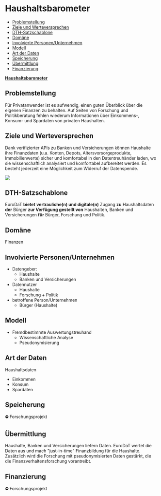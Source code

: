 
# Haushaltsbarometer

-   [Problemstellung](#problemstellung)
-   [Ziele und Werteversprechen](#ziele)
-   [DTH-Satzschablone](#schablone)
-   [Domäne](#domaene)
-   [Involvierte Personen/Unternehmen](#involv)
-   [Modell](#modell)
-   [Art der Daten](#daten)
-   [Speicherung](#speicherung)
-   [Übermittlung](#uebermittlung)
-   [Finanzierung](#finanzierung)

**[Haushaltsbarometer](https://www.eurodat.org/haushaltsbarometer)**

<a name="problemstellung"></a>
## Problemstellung

Für Privatanwender ist es aufwendig, einen guten Überblick über die eigenen Finanzen zu behalten. Auf Seiten von Forschung und Politikberatung fehlen wiederum Informationen über Einkommens-, Konsum- und Spardaten von privaten Haushalten.

<a name="ziele"></a>
## Ziele und Werteversprechen

Dank verifizierter APIs zu Banken und Versicherungen können Haushalte ihre Finanzdaten (u.a. Konten, Depots, Altersvorsorgeprodukte, Immobilienwerte) sicher und komfortabel in den Datentreuhänder laden, wo sie wissenschaftlich analysiert und komfortabel aufbereitet werden. Es besteht jederzeit eine Möglichkeit zum Widerruf der Datenspende.

![](https://www.eurodat.org/fileadmin/user_upload/EUD_Haushaltsbarometer.svg)

<a name="schablone"></a>
## DTH-Satzschablone

EuroDaT  **bietet** **vertrauliche(n) und digitale(n)** Zugang  **zu**  Haushaltsdaten  **der** Bürger  **zur Verfügung gestellt von**  Haushalten, Banken und Versicherungen  **für** Bürger, Forschung und Politik.

<a name="domaene"></a>
## Domäne

Finanzen

<a name="involv"></a>
## Involvierte Personen/Unternehmen

-   Datengeber:
    -   Haushalte
    -   Banken und Versicherungen
-   Datennutzer
    -   Haushalte
    -   Forschung + Politik
-   betroffene Person/Unternehmen
    -   Bürger (Haushalte)

<a name="modell"></a>
## Modell

-   Fremdbestimmte Auswertungstreuhand
    -   Wissenschaftliche Analyse
    -   Pseudonymisierung

<a name="daten"></a>
## Art der Daten

Haushaltsdaten

-   Einkommen
-   Konsum
-   Spardaten

<a name="speicherung"></a>
## Speicherung

:no_entry:  Forschungsprojekt

<a name="uebermittlung"></a>
## Übermittlung

Haushalte, Banken und Versicherungen liefern Daten. EuroDaT wertet die Daten aus und mach "just-in-time" Finanzbildung für die Haushalte. Zusätzlich wird die Forschung mit pseudonymisierten Daten gestärkt, die die Finanzverhaltensforschung vorantreibt.

<a name="finanzierung"></a>
## Finanzierung

:no_entry:  Forschungsprojekt